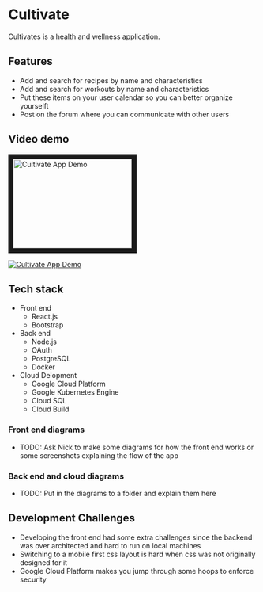 # Cultivate
Cultivates is a health and wellness application.

## Features
+ Add and search for recipes by name and characteristics
+ Add and search for workouts by name and characteristics
+ Put these items on your user calendar so you can better organize yourselft
+ Post on the forum where you can communicate with other users

## Video demo
<a href="http://www.youtube.com/watch?feature=player_embedded&v=xQU1R3EQHdI
" target="_blank"><img src="http://img.youtube.com/vi/xQU1R3EQHdI/0.jpg"
alt="Cultivate App Demo" width="240" height="180" border="10" /></a>

[![Cultivate App Demo](http://img.youtube.com/vi/xQU1R3EQHdI/0.jpg)](http://www.youtube.com/watch?v=xQU1R3EQHdI)


## Tech stack
- Front end
  - React.js
  - Bootstrap
- Back end
  - Node.js
  - OAuth
  - PostgreSQL
  - Docker
- Cloud Delopment
  - Google Cloud Platform
  - Google Kubernetes Engine
  - Cloud SQL
  - Cloud Build

### Front end diagrams
+ TODO: Ask Nick to make some diagrams for how the front end works or some screenshots explaining the flow of the app

### Back end and cloud diagrams
+ TODO: Put in the diagrams to a folder and explain them here

## Development Challenges
+ Developing the front end had some extra challenges since the backend was over architected and hard to run on local machines
+ Switching to a mobile first css layout is hard when css was not originally designed for it
+ Google Cloud Platform makes you jump through some hoops to enforce security
